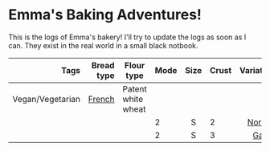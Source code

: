 # Emma's Baking Adventures!
This is the logs of Emma's bakery! I'll try to update the logs as soon as I can. They exist in the real world in a small black notbook.

| Tags        | Bread type 	| Flour type         	| Mode 	| Size 	| Crust 	| Variation 	| Attempt 	             |
|-----------: |-----------:	|--------------------	|------	|:----:	|-------	|----------:	|---------	             |
|Vegan/Vegetarian	|[French](French)|Patent white wheat    |     	|     	  |           	|           |            |         	             
|            	|            	|                    	|  2 	  |  S    |  2      |[Normal](French/Normal)  |[1](French/Normal/1.md)|
|            	|            	|                    	|  2   	|  S   	|  3    	|[Garlic](French/Garlic)  |[1](French/Garlic/1.md)|
